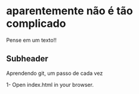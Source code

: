 # aparentemente não é tão complicado

Pense em um texto!!

## Subheader

Aprendendo git, um passo de cada vez

1- Open index.html in your browser.




